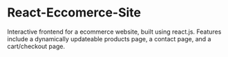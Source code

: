 # React-Eccomerce-Site
Interactive frontend for a ecommerce website, built using react.js. Features include a dynamically updateable products page, a contact page, and a cart/checkout page. 
